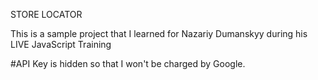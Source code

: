 STORE LOCATOR

This is a sample project that I learned for Nazariy Dumanskyy during his LIVE JavaScript Training

#API Key is hidden so that I won't be charged by Google.

